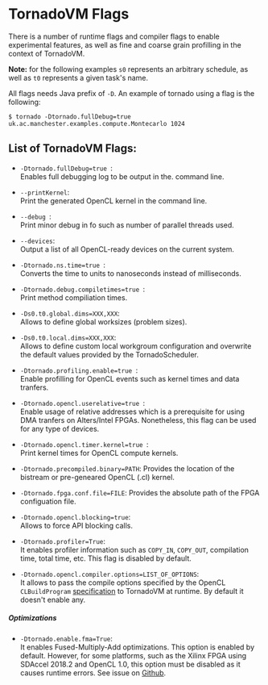 # TornadoVM Flags


There is a number of runtime flags and compiler flags to enable experimental features, as well as fine and coarse grain profilling in the context of TornadoVM.


**Note:** for the following examples ```s0``` represents an arbitrary schedule, as well as ```t0``` represents a given task's name.   


All flags needs Java prefix of ```-D```. An example of tornado using a flag is the following:  


```$ tornado -Dtornado.fullDebug=true uk.ac.manchester.examples.compute.Montecarlo 1024```  


## List of TornadoVM Flags:

* ```-Dtornado.fullDebug=true ```:  
Enables full debugging log to be output in the. command line.  

* `` --printKernel ``:  
Print the generated OpenCL kernel in the command line.

* ```--debug ```:  
Print minor debug in fo such as number of parallel threads used.

* ```--devices```:  
Output a list of all OpenCL-ready devices on the current system.

* ```-Dtornado.ns.time=true ```:  
 Converts the time to units to nanoseconds instead of milliseconds. 
  
* ```-Dtornado.debug.compiletimes=true ```:  
Print method compiliation times.

* ```-Ds0.t0.global.dims=XXX,XXX```:  
Allows to define global worksizes (problem sizes).

* ```-Ds0.t0.local.dims=XXX,XXX```:  
Allows to define custom local workgroum configuration and overwrite the default values provided by the TornadoScheduler.  

* ```-Dtornado.profiling.enable=true ```:  
Enable profilling for OpenCL events such as kernel times and data tranfers.

* ```-Dtornado.opencl.userelative=true ```:  
Enable usage of relative addresses which is a prerequisite for using DMA tranfers on Alters/Intel FPGAs. Nonetheless, this flag can be used for any type of devices. 
 
* ```-Dtornado.opencl.timer.kernel=true ```:  
Print kernel times for OpenCL compute kernels.

* ```-Dtornado.precompiled.binary=PATH```:
 Provides the location of the bistream or pre-geneared OpenCL (.cl) kernel. 
 
* ```-Dtornado.fpga.conf.file=FILE```:
 Provides the absolute path of the FPGA configuation file. 
 
* ```-Dtornado.opencl.blocking=true```:  
Allows to force API blocking calls. 

* `-Dtornado.profiler=True`:  
It enables profiler information such as `COPY_IN`, `COPY_OUT`, compilation time, total time, etc. This flag is disabled by default.

* `-Dtornado.opencl.compiler.options=LIST_OF_OPTIONS`:  
It allows to pass the compile options specified by the OpenCL ``CLBuildProgram`` [specification](https://www.khronos.org/registry/OpenCL/sdk/1.0/docs/man/xhtml/clBuildProgram.html) to TornadoVM at runtime. By default it doesn't enable any. 


##### Optimizations

* `-Dtornado.enable.fma=True`:  
It enables Fused-Multiply-Add optimizations. This option is enabled by default. However, for some platforms, such as the Xilinx FPGA using SDAccel 2018.2 and OpenCL 1.0, this option must be disabled as it causes runtime errors. See issue on [Github](https://github.com/beehive-lab/TornadoVM/issues/24).

